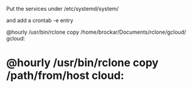 Put the services under /etc/systemd/system/

and add a crontab -e entry

@hourly /usr/bin/rclone copy /home/brockar/Documents/rclone/gcloud/ gcloud:

# @hourly /usr/bin/rclone copy /path/from/host cloud:

